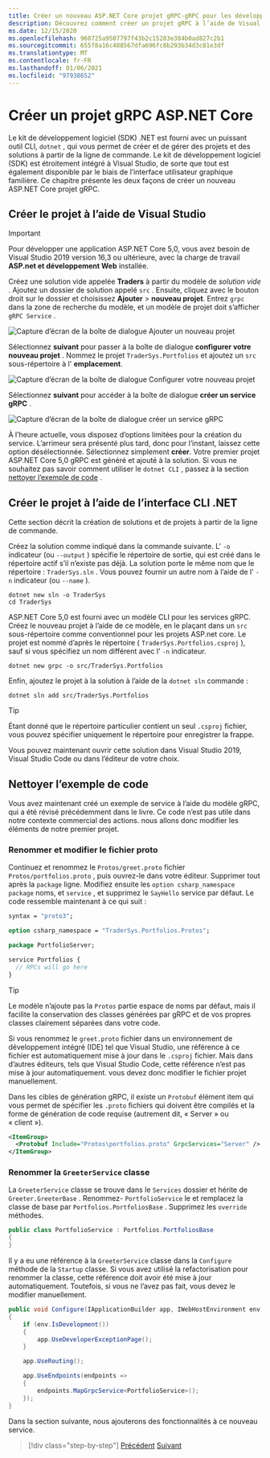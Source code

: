 ```yaml
---
title: Créer un nouveau ASP.NET Core projet gRPC-gRPC pour les développeurs WCF
description: Découvrez comment créer un projet gRPC à l’aide de Visual Studio ou de la ligne de commande.
ms.date: 12/15/2020
ms.openlocfilehash: 960725a9507797f43b2c15283e384b0ad827c2b1
ms.sourcegitcommit: 655f8a16c488567dfa696fc0b293b34d3c81e3df
ms.translationtype: MT
ms.contentlocale: fr-FR
ms.lasthandoff: 01/06/2021
ms.locfileid: "97938652"
---
```

# <a name="create-a-new-aspnet-core-grpc-project"></a>Créer un projet gRPC ASP.NET Core

Le kit de développement logiciel (SDK) .NET est fourni avec un puissant outil CLI, `dotnet` , qui vous permet de créer et de gérer des projets et des solutions à partir de la ligne de commande. Le kit de développement logiciel (SDK) est étroitement intégré à Visual Studio, de sorte que tout est également disponible par le biais de l’interface utilisateur graphique familière. Ce chapitre présente les deux façons de créer un nouveau ASP.NET Core projet gRPC.

## <a name="create-the-project-by-using-visual-studio"></a>Créer le projet à l’aide de Visual Studio

> [!IMPORTANT]
> Pour développer une application ASP.NET Core 5,0, vous avez besoin de Visual Studio 2019 version 16,3 ou ultérieure, avec la charge de travail **ASP.net et développement Web** installée.

Créez une solution vide appelée **Traders** à partir du modèle de *solution vide* . Ajoutez un dossier de solution appelé `src` . Ensuite, cliquez avec le bouton droit sur le dossier et choisissez **Ajouter**  >  **nouveau projet**. Entrez `grpc` dans la zone de recherche du modèle, et un modèle de projet doit s’afficher `gRPC Service` .

![Capture d’écran de la boîte de dialogue Ajouter un nouveau projet](media/create-project/new-grpc-project.png)

Sélectionnez **suivant** pour passer à la boîte de dialogue **configurer votre nouveau projet** . Nommez le projet `TraderSys.Portfolios` et ajoutez un `src` sous-répertoire à l' **emplacement**.

![Capture d’écran de la boîte de dialogue Configurer votre nouveau projet](media/create-project/configure-project.png)

Sélectionnez **suivant** pour accéder à la boîte de dialogue **créer un service gRPC** .

![Capture d’écran de la boîte de dialogue créer un service gRPC](media/create-project/create-new-grpc-service-v2.png)

À l’heure actuelle, vous disposez d’options limitées pour la création du service. L’arrimeur sera présenté plus tard, donc pour l’instant, laissez cette option désélectionnée. Sélectionnez simplement **créer**. Votre premier projet ASP.NET Core 5,0 gRPC est généré et ajouté à la solution. Si vous ne souhaitez pas savoir comment utiliser le `dotnet CLI` , passez à la section [nettoyer l’exemple de code](#clean-up-the-example-code) .

## <a name="create-the-project-by-using-the-net-cli"></a>Créer le projet à l’aide de l’interface CLI .NET

Cette section décrit la création de solutions et de projets à partir de la ligne de commande.

Créez la solution comme indiqué dans la commande suivante. L' `-o` indicateur (ou `--output` ) spécifie le répertoire de sortie, qui est créé dans le répertoire actif s’il n’existe pas déjà. La solution porte le même nom que le répertoire : `TraderSys.sln` . Vous pouvez fournir un autre nom à l’aide de l' `-n` indicateur (ou `--name` ).

```dotnetcli
dotnet new sln -o TraderSys
cd TraderSys
```

ASP.NET Core 5,0 est fourni avec un modèle CLI pour les services gRPC. Créez le nouveau projet à l’aide de ce modèle, en le plaçant dans un `src` sous-répertoire comme conventionnel pour les projets ASP.net core. Le projet est nommé d’après le répertoire ( `TraderSys.Portfolios.csproj` ), sauf si vous spécifiez un nom différent avec l' `-n` indicateur.

```dotnetcli
dotnet new grpc -o src/TraderSys.Portfolios
```

Enfin, ajoutez le projet à la solution à l’aide de la `dotnet sln` commande :

```dotnetcli
dotnet sln add src/TraderSys.Portfolios
```

> [!TIP]
> Étant donné que le répertoire particulier contient un seul `.csproj` fichier, vous pouvez spécifier uniquement le répertoire pour enregistrer la frappe.

Vous pouvez maintenant ouvrir cette solution dans Visual Studio 2019, Visual Studio Code ou dans l’éditeur de votre choix.

## <a name="clean-up-the-example-code"></a>Nettoyer l’exemple de code

Vous avez maintenant créé un exemple de service à l’aide du modèle gRPC, qui a été révisé précédemment dans le livre. Ce code n’est pas utile dans notre contexte commercial des actions. nous allons donc modifier les éléments de notre premier projet.

### <a name="rename-and-edit-the-proto-file"></a>Renommer et modifier le fichier proto

Continuez et renommez le `Protos/greet.proto` fichier `Protos/portfolios.proto` , puis ouvrez-le dans votre éditeur. Supprimer tout après la `package` ligne. Modifiez ensuite les `option csharp_namespace` `package` noms, et `service` , et supprimez le `SayHello` service par défaut. Le code ressemble maintenant à ce qui suit :

```protobuf
syntax = "proto3";

option csharp_namespace = "TraderSys.Portfolios.Protos";

package PortfolioServer;

service Portfolios {
  // RPCs will go here
}
```

> [!TIP]
> Le modèle n’ajoute pas la `Protos` partie espace de noms par défaut, mais il facilite la conservation des classes générées par gRPC et de vos propres classes clairement séparées dans votre code.

Si vous renommez le `greet.proto` fichier dans un environnement de développement intégré (IDE) tel que Visual Studio, une référence à ce fichier est automatiquement mise à jour dans le `.csproj` fichier. Mais dans d’autres éditeurs, tels que Visual Studio Code, cette référence n’est pas mise à jour automatiquement. vous devez donc modifier le fichier projet manuellement.

Dans les cibles de génération gRPC, il existe un `Protobuf` élément item qui vous permet de spécifier les `.proto` fichiers qui doivent être compilés et la forme de génération de code requise (autrement dit, « Server » ou « client »).

```xml
<ItemGroup>
  <Protobuf Include="Protos\portfolios.proto" GrpcServices="Server" />
</ItemGroup>
```

### <a name="rename-the-greeterservice-class"></a>Renommer la `GreeterService` classe

La `GreeterService` classe se trouve dans le `Services` dossier et hérite de `Greeter.GreeterBase` . Renommez- `PortfolioService` le et remplacez la classe de base par `Portfolios.PortfoliosBase` . Supprimez les `override` méthodes.

```csharp
public class PortfolioService : Portfolios.PortfoliosBase
{
}
```

Il y a eu une référence à la `GreeterService` classe dans la `Configure` méthode de la `Startup` classe. Si vous avez utilisé la refactorisation pour renommer la classe, cette référence doit avoir été mise à jour automatiquement. Toutefois, si vous ne l’avez pas fait, vous devez le modifier manuellement.

```csharp
public void Configure(IApplicationBuilder app, IWebHostEnvironment env)
{
    if (env.IsDevelopment())
    {
        app.UseDeveloperExceptionPage();
    }

    app.UseRouting();

    app.UseEndpoints(endpoints =>
    {
        endpoints.MapGrpcService<PortfolioService>();
    });
}
```

Dans la section suivante, nous ajouterons des fonctionnalités à ce nouveau service.

>[!div class="step-by-step"]
>[Précédent](migrate-wcf-to-grpc.md) 
> [Suivant](migrate-request-reply.md)
